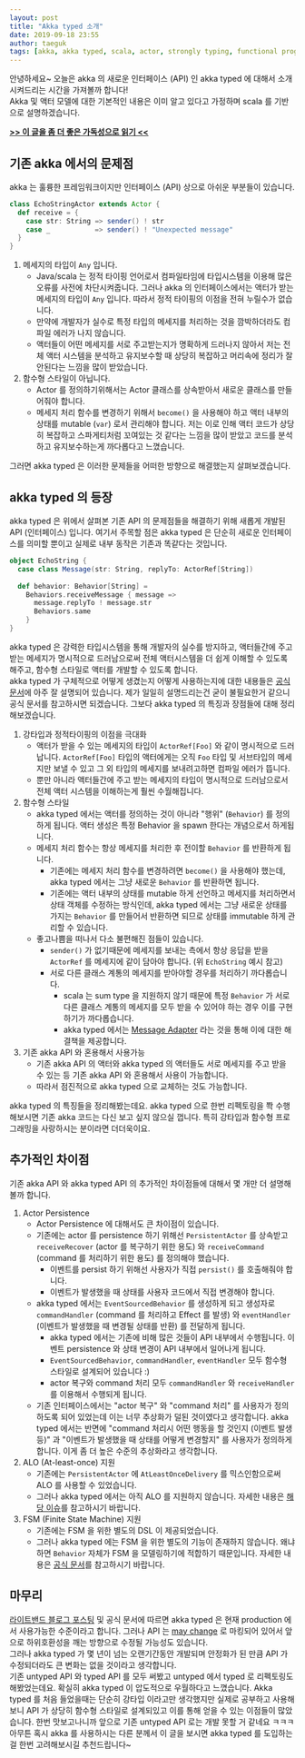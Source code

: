```yaml
---
layout: post
title: "Akka typed 소개"
date: 2019-09-18 23:55
author: taeguk
tags: [akka, akka typed, scala, actor, strongly typing, functional programming]
---
```

안녕하세요~ 오늘은 akka 의 새로운 인터페이스 (API) 인 akka typed 에 대해서 소개시켜드리는 시간을 가져볼까 합니다!<br/>
Akka 및 액터 모델에 대한 기본적인 내용은 이미 알고 있다고 가정하며 scala 를 기반으로 설명하겠습니다.

**[>> 이 글을 좀 더 좋은 가독성으로 읽기 <<](https://taeguk2.blogspot.com/2019/09/akka-typed_18.html)**

## 기존 akka 에서의 문제점
akka 는 훌륭한 프레임워크이지만 인터페이스 (API) 상으로 아쉬운 부분들이 있습니다.
```scala
class EchoStringActor extends Actor {
  def receive = {
    case str: String => sender() ! str
    case _           => sender() ! "Unexpected message"
  }
}
```
1. 메세지의 타입이 `Any` 입니다.
	* Java/scala 는 정적 타이핑 언어로서 컴파일타임에 타입시스템을 이용해 많은 오류를 사전에 차단시켜줍니다. 그러나 akka 의 인터페이스에서는 액터가 받는 메세지의 타입이 `Any` 입니다. 따라서 정적 타이핑의 이점을 전혀 누릴수가 없습니다.
	* 만약에 개발자가 실수로 특정 타입의 메세지를 처리하는 것을 깜박하더라도 컴파일 에러가 나지 않습니다.
	* 액터들이 어떤 메세지를 서로 주고받는지가 명확하게 드러나지 않아서 저는 전체 액터 시스템을 분석하고 유지보수할 때 상당히 복잡하고 머리속에 정리가 잘 안된다는 느낌을 많이 받았습니다.
2. 함수형 스타일이 아닙니다.
	* Actor 를 정의하기위해서는 Actor 클래스를 상속받아서 새로운 클래스를 만들어줘야 합니다.
	* 메세지 처리 함수를 변경하기 위해서 `become()` 을 사용해야 하고 액터 내부의 상태를 mutable (`var`) 로서 관리해야 합니다. 저는 이로 인해 액터 코드가 상당히 복잡하고 스파게티처럼 꼬여있는 것 같다는 느낌을 많이 받았고 코드를 분석하고 유지보수하는게 까다롭다고 느꼈습니다.

그러면 akka typed 은 이러한 문제들을 어떠한 방향으로 해결했는지 살펴보겠습니다.

## akka typed 의 등장
akka typed 은 위에서 살펴본 기존 API 의 문제점들을 해결하기 위해 새롭게 개발된 API (인터페이스) 입니다. 여기서 주목할 점은 akka typed 은 단순히 새로운 인터페이스를 의미할 뿐이고 실제로 내부 동작은 기존과 똑같다는 것입니다.
```scala
object EchoString {
  case class Message(str: String, replyTo: ActorRef[String])
  
  def behavior: Behavior[String] =
    Behaviors.receiveMessage { message =>
      message.replyTo ! message.str
      Behaviors.same
    }
}
```
akka typed 은 강력한 타입시스템을 통해 개발자의 실수를 방지하고, 액터들간에 주고 받는 메세지가 명시적으로 드러남으로써 전체 액터시스템을 더 쉽게 이해할 수 있도록 해주고, 함수형 스타일로 액터를 개발할 수 있도록 합니다.<br/>
akka typed 가 구체적으로 어떻게 생겼는지 어떻게 사용하는지에 대한 내용들은 [공식 문서](https://doc.akka.io/docs/akka/current/typed/index.html)에 아주 잘 설명되어 있습니다. 제가 일일히 설명드리는건 굳이 불필요한거 같으니 공식 문서를 참고하시면 되겠습니다. 그보다 akka typed 의 특징과 장점들에 대해 정리해보겠습니다.

1. 강타입과 정적타이핑의 이점을 극대화
	* 액터가 받을 수 있는 메세지의 타입이 `ActorRef[Foo]` 와 같이 명시적으로 드러납니다. `ActorRef[Foo]` 타입의 액터에게는 오직 `Foo` 타입 및 서브타입의 메세지만 보낼 수 있고 그 외 타입의 메세지를 보내려고하면 컴파일 에러가 뜹니다.
	* 뿐만 아니라 액터들간에 주고 받는 메세지의 타입이 명시적으로 드러남으로서 전체 액터 시스템을 이해하는게 훨씬 수월해집니다.
2. 함수형 스타일
	* akka typed 에서는 액터를 정의하는 것이 아니라 "행위" (`Behavior`) 를 정의하게 됩니다. 액터 생성은 특정 Behavior 을 spawn 한다는 개념으로서 하게됩니다.
	* 메세지 처리 함수는 항상 메세지를 처리한 후 전이할 `Behavior` 를 반환하게 됩니다.
		* 기존에는 메세지 처리 함수를 변경하려면 `become()` 을 사용해야 했는데, akka typed 에서는 그냥 새로운 `Behavior` 를 반환하면 됩니다.
		* 기존에는 액터 내부의 상태를 mutable 하게 선언하고 메세지를 처리하면서 상태 객체를 수정하는 방식인데, akka typed 에서는 그냥 새로운 상태를 가지는 `Behavior` 를 만들어서 반환하면 되므로 상태를 immutable 하게 관리할 수 있습니다.
	* 좋고나쁨을 떠나서 다소 불편해진 점들이 있습니다.
		* `sender()` 가 없기때문에 메세지를 보내는 측에서 항상 응답을 받을 `ActorRef` 를 메세지에 같이 담아야 합니다. (위 `EchoString` 예시 참고)
		* 서로 다른 클래스 계통의 메세지를 받아야할 경우를 처리하기 까다롭습니다.
			* scala 는 sum type 을 지원하지 않기 때문에 특정 `Behavior` 가 서로 다른 클래스 계통의 메세지를 모두 받을 수 있어야 하는 경우 이를 구현하기가 까다롭습니다.
			* akka typed 에서는 [Message Adapter](https://doc.akka.io/docs/akka/current/typed/interaction-patterns.html#adapted-response) 라는 것을 통해 이에 대한 해결책을 제공합니다.
3. 기존 akka API 와 혼용해서 사용가능
	* 기존 akka API 의 액터와 akka typed 의 액터들도 서로 메세지를 주고 받을 수 있는 등 기존 akka API 와 혼용해서 사용이 가능합니다.
	* 따라서 점진적으로 akka typed 으로 교체하는 것도 가능합니다.

akka typed 의 특징들을 정리해봤는데요. akka typed 으로 한번 리펙토링을 쫙 수행해보시면 기존 akka 코드는 다신 보고 싶지 않으실 껍니다. 특히 강타입과 함수형 프로그래밍을 사랑하시는 분이라면 더더욱이요.

## 추가적인 차이점
기존 akka API 와 akka typed API 의 추가적인 차이점들에 대해서 몇 개만 더 설명해볼까 합니다.

1. Actor Persistence
	* Actor Persistence 에 대해서도 큰 차이점이 있습니다.
	* 기존에는 actor 를 persistence 하기 위해선 `PersistentActor` 를 상속받고 `receiveRecover` (actor 를 복구하기 위한 용도) 와 `receiveCommand` (command 를 처리하기 위한 용도) 를 정의해야 했습니다.
		* 이벤트를 persist 하기 위해선 사용자가 직접 `persist()` 를 호출해줘야 합니다.
		* 이벤트가 발생했을 때 상태를 사용자 코드에서 직접 변경해야 합니다.
	* akka typed 에서는 `EventSourcedBehavior` 를 생성하게 되고 생성자로 `commandHandler` (command 를 처리하고 Effect 를 발생) 와 `eventHandler` (이벤트가 발생했을 때 변경될 상태를 반환) 를 전달하게 됩니다.
		* akka typed 에서는 기존에 비해 많은 것들이 API 내부에서 수행됩니다. 이벤트 persistence 와 상태 변경이 API 내부에서 일어나게 됩니다.
		* `EventSourcedBehavior`, `commandHandler`, `eventHandler` 모두 함수형 스타일로 설계되어 있습니다 :)
		* actor 복구와 command 처리 모두 `commandHandler` 와 `receiveHandler` 를 이용해서 수행되게 됩니다.
	* 기존 인터페이스에서는 "actor 복구" 와 "command 처리" 를 사용자가 정의하도록 되어 있었는데 이는 너무 추상화가 덜된 것이였다고 생각합니다. akka typed 에서는 반면에 "command 처리시 어떤 행동을 할 것인지 (이벤트 발생 등)" 과 "이벤트가 발생했을 때 상태를 어떻게 변경할지" 를 사용자가 정의하게 합니다. 이게 좀 더 높은 수준의 추상화라고 생각합니다.
2. ALO (At-least-once) 지원
    * 기존에는 `PersistentActor` 에 `AtLeastOnceDelivery` 를 믹스인함으로써 ALO 를 사용할 수 있었습니다.
    * 그러나 akka typed 에서는 아직 ALO 를 지원하지 않습니다. 자세한 내용은 [해당 이슈](https://github.com/akka/akka/issues/20984)를 참고하시기 바랍니다.
3. FSM (Finite State Machine) 지원
    * 기존에는 FSM 을 위한 별도의 DSL 이 제공되었습니다.
    * 그러나 akka typed 에는 FSM 을 위한 별도의 기능이 존재하지 않습니다. 왜냐하면 `Behavior` 자체가 FSM 을 모델링하기에 적합하기 때문입니다. 자세한 내용은 [공식 문서](https://doc.akka.io/docs/akka/current/typed/fsm.html#behaviors-as-finite-state-machines)를 참고하시기 바랍니다.

## 마무리
[라이트밴드 블로그 포스팅](https://www.lightbend.com/blog/akka-2-5-22-brings-akka-typed-to-production-ready) 및 공식 문서에 따르면 akka typed 은 현재 production 에서 사용가능한 수준이라고 합니다. 그러나 API 는 [may change](https://doc.akka.io/docs/akka/current/common/may-change.html) 로 마킹되어 있어서 앞으로 하위호환성을 깨는 방향으로 수정될 가능성도 있습니다.<br/>
그러나 akka typed 가 몇 년이 넘는 오랜기간동안 개발되며 안정화가 된 만큼 API 가 수정되더라도 큰 변화는 없을 것이라고 생각합니다.<br/>
기존 untyped API 와 typed API 를 모두 써봤고 untyped 에서 typed 로 리펙토링도 해봤었는데요. 확실히 akka typed 이 압도적으로 우월하다고 느꼈습니다. Akka typed 를 처음 들었을때는 단순히 강타입 이라고만 생각했지만 실제로 공부하고 사용해보니 API 가 상당히 함수형 스타일로 설계되있고 이를 통해 얻을 수 있는 이점들이 많았습니다. 한번 맛보고나니까 앞으로 기존 untyped API 로는 개발 못할 거 같네요 ㅋㅋㅋ<br/>
아무튼 혹시 akka 를 사용하시는 다른 분께서 이 글을 보시면 akka typed 를 도입하는 걸 한번 고려해보시길 추천드립니다~

